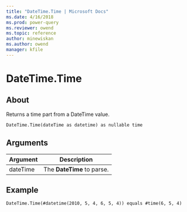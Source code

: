 ```yaml
---
title: "DateTime.Time | Microsoft Docs"
ms.date: 4/16/2018
ms.prod: power-query
ms.reviewer: owend
ms.topic: reference
author: minewiskan
ms.author: owend
manager: kfile
---
```

# DateTime.Time

  
## About  
Returns a time part from a DateTime value.  
  
```  
DateTime.Time(dateTime as datetime) as nullable time  
```  
  
## Arguments  
  
|Argument|Description|  
|------------|---------------|  
|dateTime|The **DateTime** to parse.|  
  
## Example  
  
```  
DateTime.Time(#datetime(2010, 5, 4, 6, 5, 4)) equals #time(6, 5, 4)  
```  
